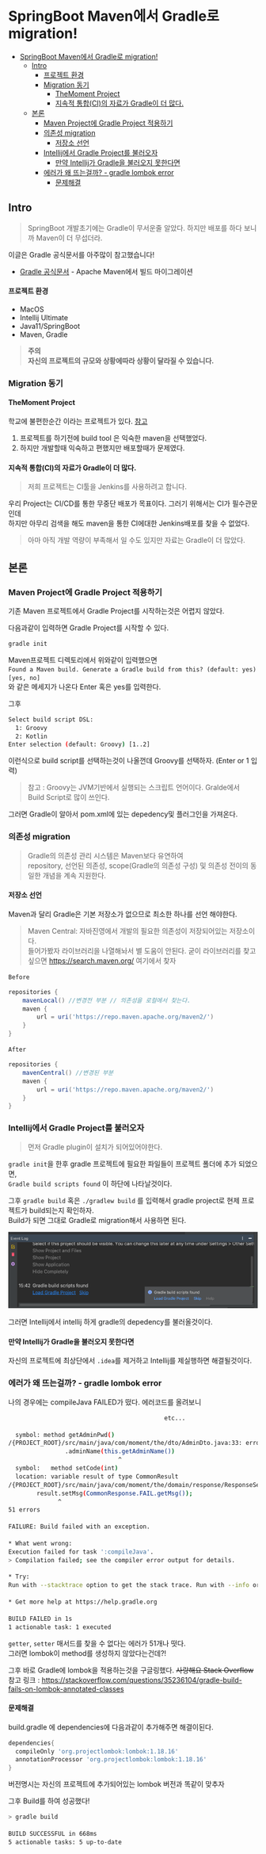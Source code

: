 # SpringBoot Maven에서 Gradle로 migration!
- [SpringBoot Maven에서 Gradle로 migration!](#springboot-maven에서-gradle로-migration)
  - [Intro](#intro)
      - [프로젝트 환경](#프로젝트-환경)
    - [Migration 동기](#migration-동기)
      - [TheMoment Project](#themoment-project)
      - [지속적 통합(CI)의 자료가 Gradle이 더 많다.](#지속적-통합ci의-자료가-gradle이-더-많다)
  - [본론](#본론)
    - [Maven Project에 Gradle Project 적용하기](#maven-project에-gradle-project-적용하기)
    - [의존성 migration](#의존성-migration)
      - [저장소 선언](#저장소-선언)
    - [Intellij에서 Gradle Project를 불러오자](#intellij에서-gradle-project를-불러오자)
      - [만약 Intellij가 Gradle을 불러오지 못한다면](#만약-intellij가-gradle을-불러오지-못한다면)
    - [에러가 왜 뜨는걸까? - gradle lombok error](#에러가-왜-뜨는걸까---gradle-lombok-error)
      - [문제해결](#문제해결)

## Intro
> SpringBoot 개발초기에는 Gradle이 무서운줄 알았다. 하지만 배포를 하다 보니까 Maven이 더 무섭더라.

이글은 Gradle 공식문서를 아주많이 참고했습니다! 
- [Gradle 공식문서](https://docs.gradle.org/current/userguide/migrating_from_maven.html#migmvn:multimodule_builds) - Apache Maven에서 빌드 마이그레이션

#### 프로젝트 환경
- MacOS
- Intellij Ultimate
- Java11/SpringBoot 
- Maven, Gradle

>**주의**  
>**자신의 프로젝트의 규모와 상황에따라 상황이 달라질 수 있습니다.**

### Migration 동기
#### TheMoment Project
학교에 불편한순간 이라는 프로젝트가 있다. [참고](https://github.com/theMomentTeam/the_moment-Server)  
1. 프로젝트를 하기전에 build tool 은 익숙한 maven을 선택했었다.  
2. 하지만 개발할때 익숙하고 편했지만 배포할때가 문제였다.  

#### 지속적 통합(CI)의 자료가 Gradle이 더 많다.
> 저희 프로젝트는 CI툴을 Jenkins를 사용하려고 합니다.

우리 Project는 CI/CD를 통한 무중단 배포가 목표이다. 그러기 위해서는 CI가 필수관문인데  
하지만 아무리 검색을 해도 maven을 통한 CI에대한 Jenkins배포를 찾을 수 없었다.
> 아마 아직 개발 역량이 부족해서 일 수도 있지만 자료는 Gradle이 더 많았다.

## 본론
### Maven Project에 Gradle Project 적용하기
기존 Maven 프로젝트에서 Gradle Project를 시작하는것은 어렵지 않았다.  

다음과같이 입력하면 Gradle Project를 시작할 수 있다.
```bash
gradle init
```
Maven프로젝트 디렉토리에서 위와같이 입력했으면  
`Found a Maven build. Generate a Gradle build from this? (default: yes) [yes, no]`   
와 같은 메세지가 나온다 Enter 혹은 yes를 입력한다.

그후 
```sh
Select build script DSL:
  1: Groovy
  2: Kotlin
Enter selection (default: Groovy) [1..2]
```
이런식으로 build script를 선택하는것이 나올껀데 Groovy를 선택하자. (Enter or 1 입력)
> 참고 : Groovy는 JVM기반에서 실행되는 스크립트 언어이다. Gralde에서 Build Script로 많이 쓰인다.

그러면 Gradle이 알아서 pom.xml에 있는 depedency및 플러그인을 가져온다.

### 의존성 migration
> Gradle의 의존성 관리 시스템은 Maven보다 유연하여   
> repository, 선언된 의존성, scope(Gradle의 의존성 구성) 및 의존성 전이의 동일한 개념을 계속 지원한다.  

#### 저장소 선언
Maven과 달리 Gradle은 기본 저장소가 없으므로 최소한 하나를 선언 해야한다.  
> Maven Central: 자바진영에서 개발의 필요한 의존성이 저장되어있는 저장소이다.  
> 들어가봤자 라이브러리을 나열해놔서 별 도움이 안된다. 굳이 라이브러리를 찾고싶으면 https://search.maven.org/ 여기에서 찾자

`Before`
```gradle
repositories {
    mavenLocal() //변경전 부분 // 의존성을 로컬에서 찾는다.
    maven {
        url = uri('https://repo.maven.apache.org/maven2/')
    }
}
```
`After`
```gradle
repositories {
    mavenCentral() //변경된 부분
    maven {
        url = uri('https://repo.maven.apache.org/maven2/')
    }
}
```


### Intellij에서 Gradle Project를 불러오자
> 먼저 Gradle plugin이 설치가 되어있어야한다.

`gradle init`을 한후 gradle 프로젝트에 필요한 파일들이 프로젝트 폴더에 추가 되었으면,   
`Gradle build scripts found` 이 하단에 나타날것이다. 

그후 `gradle build` 혹은 `./gradlew build` 를 입력해서 gradle project로 현제 프로젝트가 build되는지 확인하자.  
Build가 되면 그대로 Gradle로 migration해서 사용하면 된다.

<img src="./img/gradle-build-scripts-found.png">

그러면 Intellij에서 intellij 하게 gradle의 depedency를 불러올것이다.

#### 만약 Intellij가 Gradle을 불러오지 못한다면
자신의 프로젝트에 최상단에서 `.idea`를 제거하고 Intellij를 제실행하면 해결될것이다.

### 에러가 왜 뜨는걸까? - gradle lombok error
나의 경우에는 compileJava FAILED가 떴다.
에러코드를 올려보니 
```sh
                                            etc...

  symbol: method getAdminPwd()
/{PROJECT_ROOT}/src/main/java/com/moment/the/dto/AdminDto.java:33: error: cannot find symbol
                .adminName(this.getAdminName())
                               ^
  symbol:   method setCode(int)
  location: variable result of type CommonResult
/{PROJECT_ROOT}/src/main/java/com/moment/the/domain/response/ResponseService.java:62: error: cannot find symbol
        result.setMsg(CommonResponse.FAIL.getMsg());
              ^
51 errors

FAILURE: Build failed with an exception.

* What went wrong:
Execution failed for task ':compileJava'.
> Compilation failed; see the compiler error output for details.

* Try:
Run with --stacktrace option to get the stack trace. Run with --info or --debug option to get more log output. Run with --scan to get full insights.

* Get more help at https://help.gradle.org

BUILD FAILED in 1s
1 actionable task: 1 executed

```
`getter`, `setter` 매서드를 찾을 수 없다는 에러가 51개나 떳다.  
그러면 lombok이 method를 생성하지 않았다는건데?!

그후 바로 Gradle에 lombok을 적용하는것을 구글링했다. ~~사랑해요 Stack Overflow~~   
참고 링크 : https://stackoverflow.com/questions/35236104/gradle-build-fails-on-lombok-annotated-classes

#### 문제해결
build.gradle 에 dependencies에 다음과같이 추가해주면 해결이된다.

```gradle
dependencies{
  compileOnly 'org.projectlombok:lombok:1.18.16'
  annotationProcessor 'org.projectlombok:lombok:1.18.16'
}
```
버전명시는 자신의 프로젝트에 추가되어있는 lombok 버전과 똑같이 맞추자

그후 Build를 하여 성공했다!
```sh
> gradle build

BUILD SUCCESSFUL in 668ms
5 actionable tasks: 5 up-to-date
```
